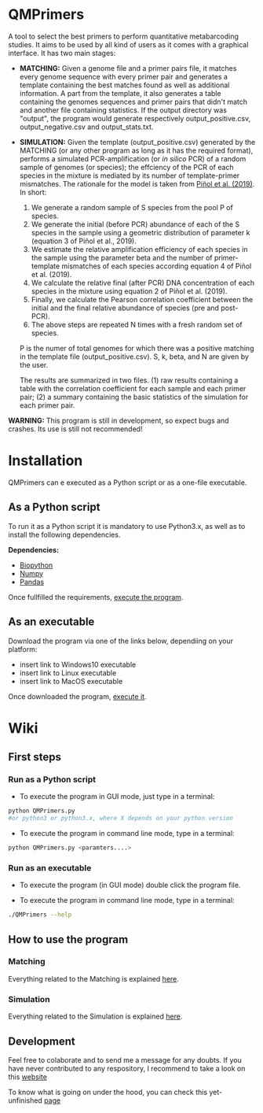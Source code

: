 # QMPrimers
A tool to select the best primers to perform quantitative metabarcoding studies. It aims to be used by all kind of users as it comes with a graphical interface. It has two main stages:
* **MATCHING:** Given a genome file and a primer pairs file, it matches every genome sequence with every primer pair and generates a template containing the best matches found as well as additional information. A part from the template, it also generates a table containing the genomes sequences and primer pairs that didn't match and another file containing statistics. If the output directory was "output", the program would generate respectively output_positive.csv, output_negative.csv and output_stats.txt.

* **SIMULATION:** Given the template (output_positive.csv) generated by the MATCHING (or any other program as long as it has the required format), performs a simulated PCR-amplification (or _in silico_ PCR) of a random sample of genomes (or species); the effciency of the PCR of each species in the mixture is mediated by its number of template-primer mismatches. The rationale for the model is taken from [Piñol et al. (2019)](https://onlinelibrary.wiley.com/doi/abs/10.1111/mec.14776). In short:
    1. We generate a random sample of S species from the pool P of species.
    2. We generate the initial (before PCR) abundance of each of the S species in the sample using a geometric distribution of parameter k (equation 3 of Piñol et al., 2019). 
    3. We estimate the relative amplification efficiency of each species in the sample using the parameter beta and the number of primer-template mismatches of each species according equation 4 of Piñol et al. (2019).
    4. We calculate the relative final (after PCR) DNA concentration of each species in the mixture using equation 2 of Piñol et al. (2019).
    5. Finally, we calculate the Pearson correlation coefficient between the initial and the final relative abundance of species (pre and post-PCR). 
    6. The above steps are repeated N times with a fresh random set of species.

    P is the numer of total genomes for which there was a positive matching in the template file (output_positive.csv).
S, k, beta, and N are given by the user.

    The results are summarized in two files. (1) raw results containing a table with the correlation coefficient for each sample and each primer pair; (2) a summary containing the basic statistics of the simulation for each primer pair.

**WARNING:** This program is still in development, so expect bugs and crashes. Its use is still not recommended!

# Installation
QMPrimers can e executed as a Python script or as a one-file executable.

## As a Python script
To run it as a Python script it is mandatory to use Python3.x, as well as to install the following dependencies.

**Dependencies:**
- [Biopython](https://biopython.org)
- [Numpy](http://www.numpy.org)
- [Pandas](https://pandas.pydata.org)

Once fullfilled the requirements, [execute the program](#run-as-a-python-script).

## As an executable
Download the program via one of the links below, dependiing on your platform:
- insert link to Windows10 executable
- insert link to Linux executable
- insert link to MacOS executable

Once downloaded the program, [execute it](#run-as-an-executable).

# Wiki
## First steps

### Run as a Python script
- To execute the program in GUI mode, just type in a terminal:
```bash
python QMPrimers.py
#or python3 or python3.x, where X depends on your python version
```

- To execute the program in command line mode, type in a terminal:
```bash
python QMPrimers.py <paramters....>
```
### Run as an executable
- To execute the program (in GUI mode) double click the program file.

- To execute the program in command line mode, type in a terminal:
```bash
./QMPrimers --help
```
## How to use the program
### Matching
Everything related to the Matching is explained [here](https://github.com/dsoldevila/QMPrimers/wiki/Matching).

### Simulation
Everything related to the Simulation is explained [here](https://github.com/dsoldevila/QMPrimers/wiki/Simulation).

## Development
Feel free to colaborate and to send me a message for any doubts. If you have never contributed to any respository, I recommend to take a look on this [website](https://www.firsttimersonly.com/)

To know what is going on under the hood, you can check this yet-unfinished [page](https://github.com/dsoldevila/QMPrimers/wiki/Implementation)


